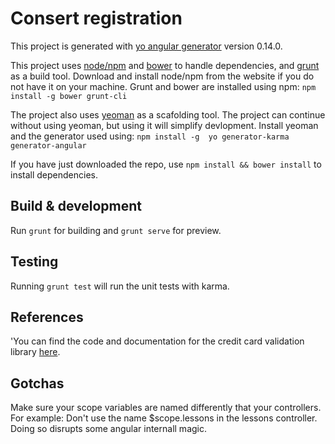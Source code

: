 # Consert registration

This project is generated with [yo angular generator](https://github.com/yeoman/generator-angular)
version 0.14.0.

This project uses [node/npm](https://nodejs.org) and [bower](http://bower.io) to handle dependencies, and [grunt](http://gruntjs.com) as a build tool.
Download and install node/npm from the website if you do not have it on your machine. 
Grunt and bower are installed using npm: `npm install -g bower grunt-cli`

The project also uses [yeoman](http://yeoman.io) as a scafolding tool. The project can continue without using yeoman, but using it will simplify devlopment.
Install yeoman and the generator used using: `npm install -g  yo generator-karma generator-angular`

If you have just downloaded the repo, use `npm install && bower install` to install dependencies.

## Build & development

Run `grunt` for building and `grunt serve` for preview.

## Testing

Running `grunt test` will run the unit tests with karma.

## References

'You can find the code and documentation for the credit card validation library [here](https://github.com/bendrucker/angular-credit-cards).

## Gotchas

Make sure your scope variables are named differently that your controllers. For example: Don't use the name $scope.lessons in the lessons controller. Doing so disrupts some angular internall magic.

